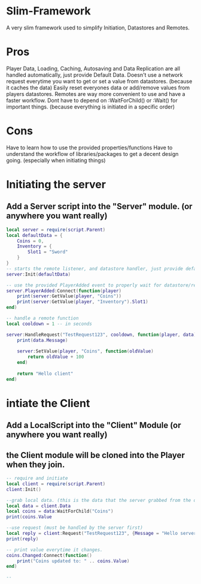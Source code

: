 # Slim-Framework
A very slim framework used to simplify Initiation, Datastores and Remotes.

# Pros
Player Data, Loading, Caching, Autosaving and Data Replication are all handled automatically, just provide Default Data.
Doesn't use a network request everytime you want to get or set a value from datastores. (because it caches the data)
Easily reset everyones data or add/remove values from players datastores.
Remotes are way more convenient to use and have a faster workflow.
Dont have to depend on :WaitForChild() or :Wait() for important things. (because everything is initiated in a specific order)

# Cons
Have to learn how to use the provided properties/functions
Have to understand the workflow of libraries/packages to get a decent design going. (especially when initiating things)



# Initiating the server
## Add a Server script into the "Server" module. (or anywhere you want really)

```lua
local server = require(script.Parent)
local defaultData = {
    Coins = 0,
    Inventory = {
        Slot1 = "Sword"
    }
}
-- starts the remote listener, and datastore handler, just provide default player data for the datastore.
server:Init(defaultData)

-- use the provided PlayerAdded event to properly wait for datastore/remote handler to initiate.
server.PlayerAdded:Connect(function(player)
    print(server:GetValue(player, "Coins"))
    print(server:GetValue(player, "Inventory").Slot1)
end)

-- handle a remote function
local cooldown = 1 -- in seconds

server:HandleRequest("TestRequest123", cooldown, function(player, data)
    print(data.Message)
    
    server:SetValue(player, "Coins", function(oldValue)
        return oldValue + 100
    end)
    
    return "Hello client"
end)


```

# intiate the Client
## Add a LocalScript into the "Client" Module (or anywhere you want really)
## the Client module will be cloned into the Player when they join.

```lua
-- require and initiate
local client = require(script.Parent)
client:Init()

--grab local data. (this is the data that the server grabbed from the datastore and then replicated to the client)
local data = client.Data
local coins = data:WaitForChild("Coins")
print(coins.Value

--use request (must be handled by the server first)
local reply = client:Request("TestRequest123", {Message = "Hello server"}
print(reply)

-- print value everytime it changes.
coins.Changed:Connect(function()
    print("Coins updated to: " .. coins.Value)
end)

--



```



